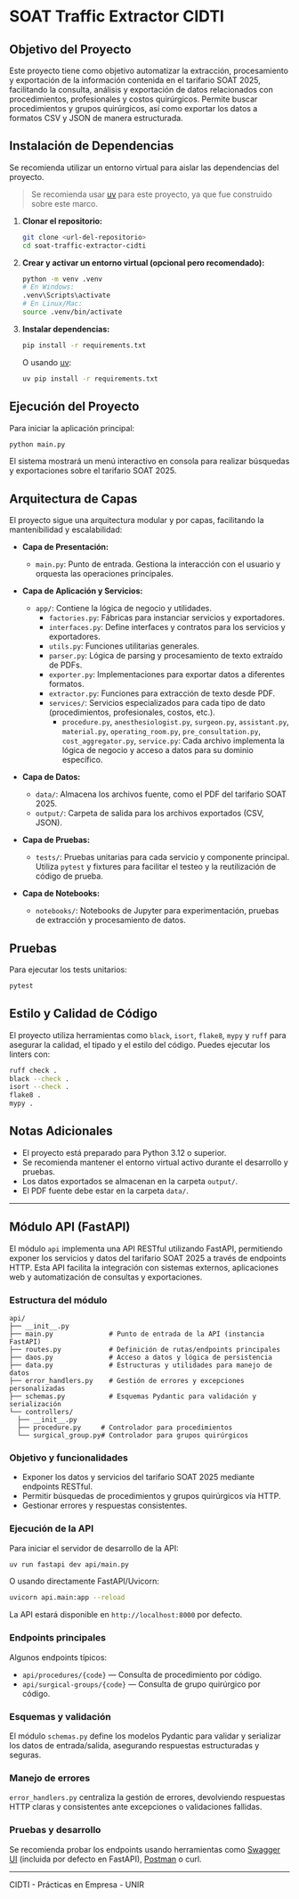 # SOAT Traffic Extractor CIDTI

## Objetivo del Proyecto

Este proyecto tiene como objetivo automatizar la extracción, procesamiento y exportación de la información contenida en el tarifario SOAT 2025, facilitando la consulta, análisis y exportación de datos relacionados con procedimientos, profesionales y costos quirúrgicos. Permite buscar procedimientos y grupos quirúrgicos, así como exportar los datos a formatos CSV y JSON de manera estructurada.

## Instalación de Dependencias

Se recomienda utilizar un entorno virtual para aislar las dependencias del proyecto.

> Se recomienda usar [uv](https://github.com/astral-sh/uv) para este proyecto, ya que fue construido sobre este marco.

1. **Clonar el repositorio:**

   ```sh
   git clone <url-del-repositorio>
   cd soat-traffic-extractor-cidti
   ```
2. **Crear y activar un entorno virtual (opcional pero recomendado):**

   ```sh
   python -m venv .venv
   # En Windows:
   .venv\Scripts\activate
   # En Linux/Mac:
   source .venv/bin/activate
   ```
3. **Instalar dependencias:**

   ```sh
   pip install -r requirements.txt
   ```

   O usando [uv](https://github.com/astral-sh/uv):

   ```sh
   uv pip install -r requirements.txt
   ```

## Ejecución del Proyecto

Para iniciar la aplicación principal:

```sh
python main.py
```

El sistema mostrará un menú interactivo en consola para realizar búsquedas y exportaciones sobre el tarifario SOAT 2025.

## Arquitectura de Capas

El proyecto sigue una arquitectura modular y por capas, facilitando la mantenibilidad y escalabilidad:

- **Capa de Presentación:**

  - `main.py`: Punto de entrada. Gestiona la interacción con el usuario y orquesta las operaciones principales.
- **Capa de Aplicación y Servicios:**

  - `app/`: Contiene la lógica de negocio y utilidades.
    - `factories.py`: Fábricas para instanciar servicios y exportadores.
    - `interfaces.py`: Define interfaces y contratos para los servicios y exportadores.
    - `utils.py`: Funciones utilitarias generales.
    - `parser.py`: Lógica de parsing y procesamiento de texto extraído de PDFs.
    - `exporter.py`: Implementaciones para exportar datos a diferentes formatos.
    - `extractor.py`: Funciones para extracción de texto desde PDF.
    - `services/`: Servicios especializados para cada tipo de dato (procedimientos, profesionales, costos, etc.).
      - `procedure.py`, `anesthesiologist.py`, `surgeon.py`, `assistant.py`, `material.py`, `operating_room.py`, `pre_consultation.py`, `cost_aggregator.py`, `service.py`: Cada archivo implementa la lógica de negocio y acceso a datos para su dominio específico.
- **Capa de Datos:**

  - `data/`: Almacena los archivos fuente, como el PDF del tarifario SOAT 2025.
  - `output/`: Carpeta de salida para los archivos exportados (CSV, JSON).
- **Capa de Pruebas:**

  - `tests/`: Pruebas unitarias para cada servicio y componente principal. Utiliza `pytest` y fixtures para facilitar el testeo y la reutilización de código de prueba.
- **Capa de Notebooks:**

  - `notebooks/`: Notebooks de Jupyter para experimentación, pruebas de extracción y procesamiento de datos.

## Pruebas

Para ejecutar los tests unitarios:

```sh
pytest
```

## Estilo y Calidad de Código

El proyecto utiliza herramientas como `black`, `isort`, `flake8`, `mypy` y `ruff` para asegurar la calidad, el tipado y el estilo del código. Puedes ejecutar los linters con:

```sh
ruff check .
black --check .
isort --check .
flake8 .
mypy .
```

## Notas Adicionales

- El proyecto está preparado para Python 3.12 o superior.
- Se recomienda mantener el entorno virtual activo durante el desarrollo y pruebas.
- Los datos exportados se almacenan en la carpeta `output/`.
- El PDF fuente debe estar en la carpeta `data/`.

---
## Módulo API (FastAPI)

El módulo `api` implementa una API RESTful utilizando FastAPI, permitiendo exponer los servicios y datos del tarifario SOAT 2025 a través de endpoints HTTP. Esta API facilita la integración con sistemas externos, aplicaciones web y automatización de consultas y exportaciones.

### Estructura del módulo

```
api/
├── __init__.py
├── main.py              # Punto de entrada de la API (instancia FastAPI)
├── routes.py            # Definición de rutas/endpoints principales
├── daos.py              # Acceso a datos y lógica de persistencia
├── data.py              # Estructuras y utilidades para manejo de datos
├── error_handlers.py    # Gestión de errores y excepciones personalizadas
├── schemas.py           # Esquemas Pydantic para validación y serialización
└── controllers/
  ├── __init__.py
  ├── procedure.py     # Controlador para procedimientos
  └── surgical_group.py# Controlador para grupos quirúrgicos
```

### Objetivo y funcionalidades

- Exponer los datos y servicios del tarifario SOAT 2025 mediante endpoints RESTful.
- Permitir búsquedas de procedimientos y grupos quirúrgicos vía HTTP.
- Gestionar errores y respuestas consistentes.

### Ejecución de la API

Para iniciar el servidor de desarrollo de la API:

```sh
uv run fastapi dev api/main.py
```

O usando directamente FastAPI/Uvicorn:

```sh
uvicorn api.main:app --reload
```

La API estará disponible en `http://localhost:8000` por defecto.

### Endpoints principales

Algunos endpoints típicos:

- `api/procedures/{code}` — Consulta de procedimiento por código.
- `api/surgical-groups/{code}` — Consulta de grupo quirúrgico por código.

### Esquemas y validación

El módulo `schemas.py` define los modelos Pydantic para validar y serializar los datos de entrada/salida, asegurando respuestas estructuradas y seguras.

### Manejo de errores

`error_handlers.py` centraliza la gestión de errores, devolviendo respuestas HTTP claras y consistentes ante excepciones o validaciones fallidas.

### Pruebas y desarrollo

Se recomienda probar los endpoints usando herramientas como [Swagger UI](http://localhost:8000/docs) (incluida por defecto en FastAPI), [Postman](https://www.postman.com/) o curl.

---

CIDTI - Prácticas en Empresa - UNIR
